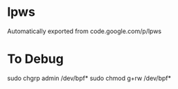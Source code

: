 # lpws
Automatically exported from code.google.com/p/lpws

# To Debug
sudo chgrp admin /dev/bpf*
sudo chmod g+rw /dev/bpf*
